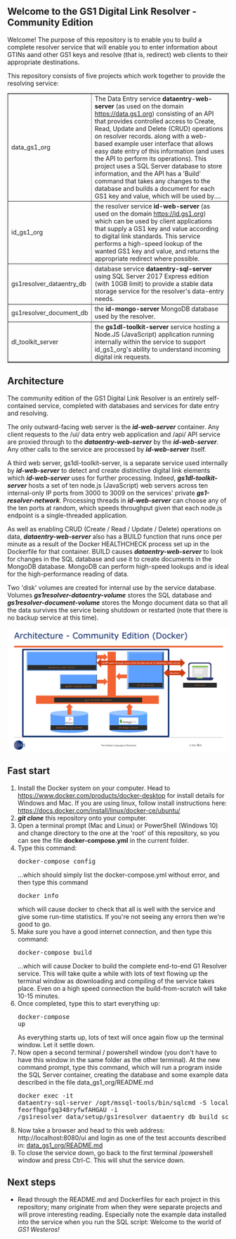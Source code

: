 ## Welcome to the GS1 Digital Link Resolver - Community Edition

Welcome! The purpose of this repository is to enable you to build a complete resolver service that will enable you to enter information about GTINs aand other GS1 keys
and resolve (that is, redirect) web clients to their appropriate destinations.

This repository consists of five projects which work together to provide the resolving service:
<table border="1">
<tr><td>data_gs1_org</td><td>The Data Entry service <b>dataentry-web-server</b> (as used on the domain <a href="https://data.gs1.org">https://data.gs1.org</a>) consisting of an API that provides controlled access to Create, Read, Update and Delete (CRUD) operations on resolver records. along with 
a web-based example user interface that allows easy date entry of this information (and uses the API to perform its operations). This
project uses a SQL Server database to store information, and the API has a 'Build' command that takes any changes to the database
and builds a document for each GS1 key and value, which will be used by.... </td></tr>

<tr><td>id_gs1_org</td><td>the resolver service <b>id-web-server</b> (as used on the domain <a href="https://id.gs1.org">https://id.gs1.org</a>) which can be used by client applications that supply a GS1 key and value according to digital link 
standards. This service performs a high-speed lookup of the wanted GS1 key and value, and returns the appropriate redirect where possible.</td></tr>

<tr><td>gs1resolver_dataentry_db</td><td>database service <b>dataentry-sql-server</b> using SQL Server 2017 Express edition (with 10GB limit) to provide a stable data storage
service for the resolver's data-entry needs.</td></tr>
<tr><td>gs1resolver_document_db</td><td>the <b>id-mongo-server</b> MongoDB database used by the resolver.</td></tr>

<tr><td>dl_toolkit_server</td><td>the <b>gs1dl-toolkit-server</b> service hosting a Node.JS (JavaScript) application running internally within the service to support id_gs1_org's ability to 
understand incoming digital ink requests.</td></tr>
</table>

## Architecture

The community edition of the GS1 Digital Link Resolver is an entirely self-contained service, completed with databases
and services for date entry and resolving.

The only outward-facing web server is the <i><b>id-web-server</b></i> container. Any client requests to the /ui/ data entry web application and /api/ API service are proxied through to the <b><i><b>dataentry-web-server</b></i></b> by the <i><b>id-web-server</b></i>. Any other calls to the service are processed by <i><b>id-web-server</b></i> itself.

A third web server, gs1dl-toolkit-server, is a separate service used internally by <i><b>id-web-server</b></i> to detect and create distinctive digital link elements which
<i><b>id-web-server</b></i> uses for further processing. Indeed, <i><b>gs1dl-toolkit-server</b></i> hosts a set of ten node.js (JavaScript) web servers across ten internal-only IP ports from 3000 to 3009 on the services' private <i><b>gs1-resolver-network</b></i>.
Processing threads in <i><b>id-web-server</b></i> can choose any of the ten ports at random, which speeds throughput given that each node.js endpoint is a single-threaded application.

As well as enabling CRUD (Create / Read / Update / Delete) operations on data, <i><b>dataentry-web-server</b></i> also has a BUILD function that runs once per minute as a result of the Docker HEALTHCHECK process set up in the Dockerfile for that container.
BUILD causes <i><b>dataentry-web-server</b></i> to look for changes in the SQL database and use it to create documents in the MongoDB database. MongoDB can perform high-speed lookups and is ideal for the high-performance reading of data.

Two 'disk' volumes are created for internal use by the service database. Volumes <i><b>gs1resolver-dataentry-volume</b></i> stores the SQL database and <i><b>gs1resolver-document-volume</b></i>
stores the Mongo document data so that all the data survives the service being shutdown or restarted (note that there is no backup service at this time).

![architecture](architecture-ce-edition.png "Architecture")

## Fast start
1. Install the Docker system on your computer. Head to https://www.docker.com/products/docker-desktop for install details for Windows and Mac.
If you are using linux, follow install instructions here: https://docs.docker.com/install/linux/docker-ce/ubuntu/
2. <i><b>git clone</b></i> this repository onto your computer.
3. Open a terminal prompt (Mac and Linux) or PowerShell (Windows 10) and change directory to the one at the 'root' of this repository, so you can see
the file <b>docker-compose.yml</b> in the current folder.
4. Type this command:<pre>docker-compose config</pre>...which should simply list the docker-compose.yml without error, and then type this command <pre>docker info</pre>
which will cause docker to check that all is well with the service and give some run-time statistics. If you're not seeing any errors then we're good to go.
5. Make sure you have a good internet connection, and then type this command:<pre>docker-compose build</pre>...which will cause Docker to build the complete end-to-end G1 Resolver service.
This will take quite a while with lots of text flowing up the terminal window as downloading and compiling of the service takes place. Even on a high speed
connection the build-from-scratch will take 10-15 minutes.
6. Once completed, type this to start everything up:<pre>docker-compose up</pre>As everything starts up, lots of text will once again flow up the terminal window.
Let it settle down.
7. Now open a second terminal / powershell window (you don't have to have this window in the same folder as the other terminal). At the new command prompt, type this command, which will run a program inside the SQL Server 
container, creating the database and some example data described in the file data_gs1_org/README.md <pre>docker exec -it  dataentry-sql-server  /opt/mssql-tools/bin/sqlcmd -S localhost -U sa -P feorfhgofgq348ryfwfAHGAU -i  /gs1resolver_data/setup/gs1resolver_dataentry_db_build_script.sql</pre>
8. Now take a browser and head to this web address: http://localhost:8080/ui and login as one of the test accounts described in:
 [data_gs1_org/README.md](data_gs1_org/README.md)
9. To close the service down, go back to the first terminal /powershell window and press Ctrl-C. This will shut the service down. 

## Next steps
* Read through the README.md and Dockerfiles for each project in this repository; many originate from when they were separate projects
and will prove interesting reading. Especially note the example data installed into the service when you run the SQL script: Welcome to the world of <i>GS1 Westeros<i>!


